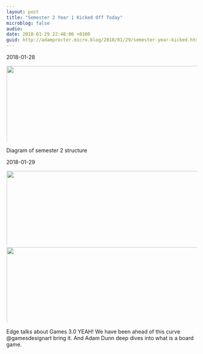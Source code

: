 ```yaml
---
layout: post
title: "Semester 2 Year 1 Kicked Off Today"
microblog: false
audio: 
date: 2018-01-29 22:48:06 +0100
guid: http://adamprocter.micro.blog/2018/01/29/semester-year-kicked.html
---
```


2018-01-28

<img src="http://discursive.adamprocter.co.uk/uploads/2018/95020fd1f1.jpg" width="600" height="600" style="max-height: 200px; width: auto; padding: 1px;" />

Diagram of semester 2 structure



2018-01-29

<img src="http://discursive.adamprocter.co.uk/uploads/2018/558947071f.jpg" width="600" height="600" style="max-height: 200px; width: auto; padding: 1px;" /><img src="http://discursive.adamprocter.co.uk/uploads/2018/098df588f2.jpg" width="600" height="600" style="max-height: 200px; width: auto; padding: 1px;" />

Edge talks about Games 3.0 YEAH! We have been ahead of this curve @gamesdesignart bring it. And Adam Dunn deep dives into what is a board game. 




